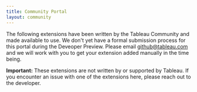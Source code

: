 ```yaml
---
title: Community Portal
layout: community
---
```


The following extensions have been written by the Tableau Community and made available to use.  We don't yet have a formal submission process for this portal during the Deveoper Preview.  Please email github@tableau.com and we will work with you to get your extension added manually in the time being.

**Important:** These extensions are not written by or supported by Tableau.  If you encounter an issue with one of the extensions here, please reach out to the developer.

